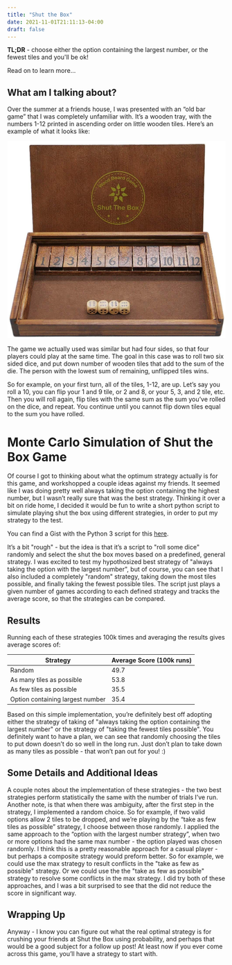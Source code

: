 ```yaml
---
title: "Shut the Box"
date: 2021-11-01T21:11:13-04:00
draft: false
---
```

**TL;DR** - choose either the option containing the largest number, or the fewest
tiles and you'll be ok!

Read on to learn more...

## What am I talking about?
Over the summer at a friends house, I was presented with an “old bar game” that
I was completely unfamiliar with. It’s a wooden tray, with the numbers 1-12
printed in ascending order on little wooden tiles. Here’s an example of what it
looks like:

![Shut the box game board](/shut_the_box/shut_the_box.jpg)

The game we actually used was similar but had four sides, so that four players
could play at the same time. The goal in this case was to roll two six sided
dice, and put down number of wooden tiles that add to the sum of the die. The
person with the lowest sum of remaining, unflipped tiles wins.

So for example, on your first turn, all of the tiles, 1-12, are up. Let’s say
you roll a 10, you can flip your 1 and 9 tile, or 2 and 8, or your 5, 3, and 2
tile, etc. Then you will roll again, flip tiles with the same sum as the sum
you’ve rolled on the dice, and repeat. You continue until you cannot flip down
tiles equal to the sum you have rolled.

# Monte Carlo Simulation of Shut the Box Game

Of course I got to thinking about what the optimum strategy actually is for this
game, and workshopped a couple ideas against my friends. It seemed like I was
doing pretty well always taking the option containing the highest number, but I
wasn’t really sure that was the best strategy. Thinking it over a bit on ride
home, I decided it would be fun to write a short python script to simulate
playing shut the box using different strategies, in order to put my strategy to
the test. 

You can find a Gist with the Python 3 script for this [here](https://gist.github.com/heathhenley/4ac69dad35a009d0685c785ecea270e1).

It’s a bit "rough" - but the idea is that it’s a script to "roll some
dice" randomly and select the shut the box moves based on a predefined, general
strategy. I was excited to test my hypothosized best strategy of "always taking
the option with the largest number", but of course, you can see that I also
included a completely "random" strategy, taking down the most tiles possible,
and finally taking the fewest possible tiles. The script just plays a given
number of games according to each defined strategy and tracks the average score,
so that the strategies can be compared. 

## Results

Running each of these strategies 100k times and averaging the results gives
average scores of:

| **Strategy**  | **Average Score (100k runs)** |
| ------------- | ------------- |
| Random | 49.7 |
| As many tiles as possible  | 53.8  |
| As few tiles as possible  | 35.5  |
| Option containing largest number  | 35.4 |


Based on this simple implementation, you’re definitely best off adopting either
the strategy of taking of "always taking the option containing the largest
number" or the strategy of "taking the fewest tiles possible". You definitely
want to have a plan, we can see that  randomly choosing the tiles to put down
doesn’t do so well in the long run. Just don’t plan to take down as many tiles
as possible - that won’t pan out for you! :)

## Some Details and Additional Ideas

A couple notes about the implementation of these strategies - the two best
strategies perform statistically the same with the number of trials I’ve run.
Another note, is that when there was ambiguity, after the first step in the
strategy, I implemented a random choice. So for example, if two valid options
allow 2 tiles to be dropped, and we’re playing by the “take as few tiles as
possible” strategy, I choose between those randomly. I applied the same approach
to the “option with the largest number strategy”, when two or more options had
the same max number - the option played was chosen randomly. I think this is a
pretty reasonable approach for a casual player - but perhaps a composite
strategy would preform better. So for example, we could use the max strategy to
result conflicts in the "take as few as possible" strategy. Or we could use the
the "take as few as possible" strategy to resolve some conflicts in the max
strategy. I did try both of these approaches, and I was a bit surprised to see
that the did not reduce the score in significant way.

## Wrapping Up

Anyway - I know you can figure out what the real optimal strategy is for
crushing your friends at Shut the Box using probability, and perhaps that would
be a good subject for a follow up post! At least now if you ever come across
this game, you’ll have a strategy to start with.
